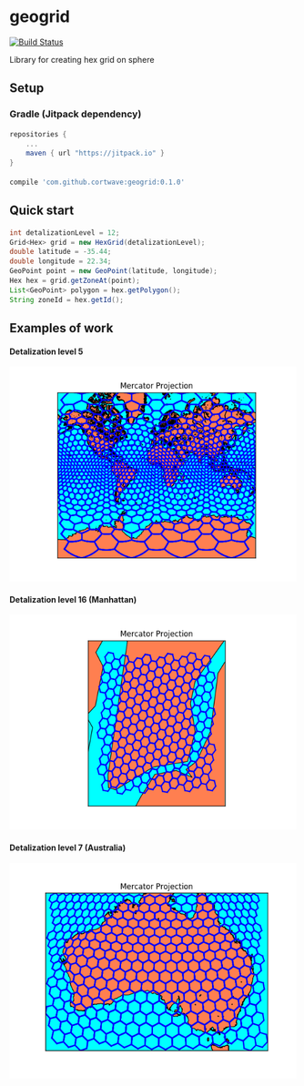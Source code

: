 # geogrid

[![Build Status](https://travis-ci.org/cortwave/geogrid.svg?branch=master)](https://travis-ci.org/cortwave/geogrid)

Library for creating hex grid on sphere

## Setup

### Gradle (Jitpack dependency)
```gradle
repositories {
    ...
    maven { url "https://jitpack.io" }
}

compile 'com.github.cortwave:geogrid:0.1.0'
```

## Quick start

```java
int detalizationLevel = 12;
Grid<Hex> grid = new HexGrid(detalizationLevel);
double latitude = -35.44;
double longitude = 22.34;
GeoPoint point = new GeoPoint(latitude, longitude);
Hex hex = grid.getZoneAt(point);
List<GeoPoint> polygon = hex.getPolygon();
String zoneId = hex.getId();
```

## Examples of work

#### Detalization level 5

![detalization level 5](examples/map5.png)

#### Detalization level 16 (Manhattan)

![detalization level 16](examples/map16.png)

#### Detalization level 7 (Australia)

![detalization level 17](examples/map7.png)

